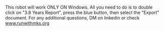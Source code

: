 This robot will work ONLY ON Windows.
All you need to do is to double click on "3.8 Years Report", press the blue button, then select the "Export" document.
For any additional questions, DM on linkedin or check www.runwithmks.org
